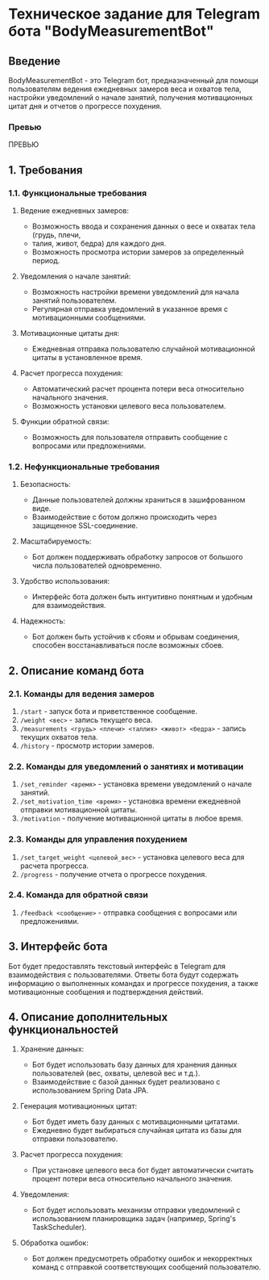# Техническое задание для Telegram бота "BodyMeasurementBot"

## Введение
BodyMeasurementBot - это Telegram бот, предназначенный для помощи пользователям 
ведения ежедневных замеров веса и охватов тела, настройки уведомлений о начале 
занятий, получения мотивационных цитат дня и отчетов о прогрессе похудения. 

### Превью

ПРЕВЬЮ

## 1. Требования

### 1.1. Функциональные требования

1. Ведение ежедневных замеров:
    - Возможность ввода и сохранения данных о весе и охватах тела (грудь, плечи, 
    - талия, живот, бедра) для каждого дня.
    - Возможность просмотра истории замеров за определенный период.

2. Уведомления о начале занятий:
    - Возможность настройки времени уведомлений для начала занятий пользователем.
    - Регулярная отправка уведомлений в указанное время с мотивационными сообщениями.

3. Мотивационные цитаты дня:
    - Ежедневная отправка пользователю случайной мотивационной цитаты в установленное время.

4. Расчет прогресса похудения:
    - Автоматический расчет процента потери веса относительно начального значения.
    - Возможность установки целевого веса пользователем.

5. Функции обратной связи:
    - Возможность для пользователя отправить сообщение с вопросами или предложениями.

### 1.2. Нефункциональные требования

1. Безопасность:
    - Данные пользователей должны храниться в зашифрованном виде.
    - Взаимодействие с ботом должно происходить через защищенное SSL-соединение.

2. Масштабируемость:
    - Бот должен поддерживать обработку запросов от большого числа пользователей одновременно.

3. Удобство использования:
    - Интерфейс бота должен быть интуитивно понятным и удобным для взаимодействия.

4. Надежность:
    - Бот должен быть устойчив к сбоям и обрывам соединения, способен восстанавливаться после возможных сбоев.

## 2. Описание команд бота

### 2.1. Команды для ведения замеров

1. `/start` - запуск бота и приветственное сообщение.
2. `/weight <вес>` - запись текущего веса.
3. `/measurements <грудь> <плечи> <таллия> <живот> <бедра>` - запись текущих охватов тела.
4. `/history` - просмотр истории замеров.

### 2.2. Команды для уведомлений о занятиях и мотивации

1. `/set_reminder <время>` - установка времени уведомлений о начале занятий.
2. `/set_motivation_time <время>` - установка времени ежедневной отправки мотивационной цитаты.
3. `/motivation` - получение мотивационной цитаты в любое время.

### 2.3. Команды для управления похудением

1. `/set_target_weight <целевой_вес>` - установка целевого веса для расчета прогресса.
2. `/progress` - получение отчета о прогрессе похудения.

### 2.4. Команда для обратной связи

1. `/feedback <сообщение>` - отправка сообщения с вопросами или предложениями.

## 3. Интерфейс бота

Бот будет предоставлять текстовый интерфейс в Telegram для взаимодействия с пользователями. Ответы бота будут содержать информацию о выполненных командах и прогрессе похудения, а также мотивационные сообщения и подтверждения действий.

## 4. Описание дополнительных функциональностей

1. Хранение данных:
    - Бот будет использовать базу данных для хранения данных пользователей (вес, охваты, целевой вес и т.д.).
    - Взаимодействие с базой данных будет реализовано с использованием Spring Data JPA.

2. Генерация мотивационных цитат:
    - Бот будет иметь базу данных с мотивационными цитатами.
    - Ежедневно будет выбираться случайная цитата из базы для отправки пользователю.

3. Расчет прогресса похудения:
    - При установке целевого веса бот будет автоматически считать процент потери веса относительно начального значения.

4. Уведомления:
    - Бот будет использовать механизм отправки уведомлений с использованием планировщика задач (например, Spring's TaskScheduler).

5. Обработка ошибок:
    - Бот должен предусмотреть обработку ошибок и некорректных команд с отправкой соответствующих сообщений пользователю.
